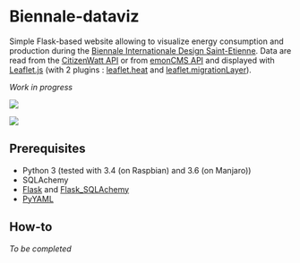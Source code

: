 # Biennale-dataviz

Simple Flask-based website allowing to visualize energy consumption and production during the [Biennale Internationale Design Saint-Etienne](http://www.biennale-design.com/saint-etienne/2017/fr/home/). Data are read from the [CitizenWatt API](https://github.com/CitoyensCapteurs/CitizenWatt-Base) or from [emonCMS API](https://github.com/emoncms/emoncms) and displayed with [Leaflet.js](http://leafletjs.com/) (with 2 plugins : [leaflet.heat](https://github.com/Leaflet/Leaflet.heat) and [leaflet.migrationLayer](https://github.com/react-map/leaflet.migrationLayer)).  

_Work in progress_

![](/docs/heatmap.gif)

![](/docs/snapshot.gif)


## Prerequisites
- Python 3 (tested with 3.4 (on Raspbian) and 3.6 (on Manjaro))  
- SQLAchemy  
- [Flask](http://flask.pocoo.org) and [Flask_SQLAchemy](http://flask-sqlalchemy.pocoo.org)  
- [PyYAML](http://pyyaml.org)  

## How-to

_To be completed_  

